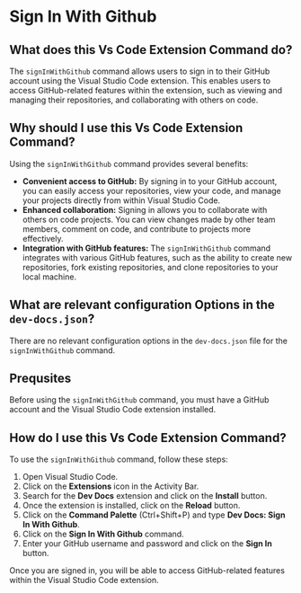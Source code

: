 
  
   # **Sign In With Github**

## What does this Vs Code Extension Command do?

The `signInWithGithub` command allows users to sign in to their GitHub account using the Visual Studio Code extension. This enables users to access GitHub-related features within the extension, such as viewing and managing their repositories, and collaborating with others on code.

## Why should I use this Vs Code Extension Command?

Using the `signInWithGithub` command provides several benefits:

- **Convenient access to GitHub:** By signing in to your GitHub account, you can easily access your repositories, view your code, and manage your projects directly from within Visual Studio Code.
- **Enhanced collaboration:** Signing in allows you to collaborate with others on code projects. You can view changes made by other team members, comment on code, and contribute to projects more effectively.
- **Integration with GitHub features:** The `signInWithGithub` command integrates with various GitHub features, such as the ability to create new repositories, fork existing repositories, and clone repositories to your local machine.

## What are relevant configuration Options in the `dev-docs.json`?

There are no relevant configuration options in the `dev-docs.json` file for the `signInWithGithub` command.

## Prequsites

Before using the `signInWithGithub` command, you must have a GitHub account and the Visual Studio Code extension installed.

## How do I use this Vs Code Extension Command?

To use the `signInWithGithub` command, follow these steps:

1. Open Visual Studio Code.
2. Click on the **Extensions** icon in the Activity Bar.
3. Search for the **Dev Docs** extension and click on the **Install** button.
4. Once the extension is installed, click on the **Reload** button.
5. Click on the **Command Palette** (Ctrl+Shift+P) and type **Dev Docs: Sign In With Github**.
6. Click on the **Sign In With Github** command.
7. Enter your GitHub username and password and click on the **Sign In** button.

Once you are signed in, you will be able to access GitHub-related features within the Visual Studio Code extension.
  
  